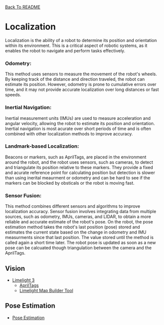 <!-- Markdown language reference: https://www.markdownguide.org/basic-syntax/ -->
[Back To README](/README.md)

# Localization
Localization is the ability of a robot to determine its position and orientation within its environment. This is a critical aspect of robotic systems, as it enables the robot to navigate and perform tasks effectively.

### Odometry:
This method uses sensors to measure the movement of the robot's wheels. By keeping track of the distance and direction traveled, the robot can estimate its position. However, odometry is prone to cumulative errors over time, and it may not provide accurate localization over long distances or fast speeds.

### Inertial Navigation:
Inertial measurement units (IMUs) are used to measure acceleration and angular velocity, allowing the robot to estimate its position and orientation. Inertial navigation is most acurate over short periods of time and is often combined with other localization methods to improve accuracy.

### Landmark-based Localization:
Beacons or markers, such as AprilTags, are placed in the environment around the robot, and the robot uses sensors, such as cameras, to detect and triangulate its position relative to these markers. They provide a fixed and acurate reference point for calculating position but detection is slower than using inerital meaurment or odometry and can be hard to see if the markers can be blocked by obsticals or the robot is moving fast.

### Sensor Fusion:
This method combines different sensors and algorithms to improve localization accuracy. Sensor fusion involves integrating data from multiple sources, such as odometry, IMUs, cameras, and LIDAR, to obtain a more reliable and accurate estimate of the robot's pose. On the robot, the pose estimation method takes the robot's last position (pose) stored and estimates the current state based on the change in odometry and IMU measurments since that last position. The value stored until the method is called again a short time later. The robot pose is updated as soon as a new pose can be calcuated though triangulation between the camera and the AprilTags.

## Vision

- [Limelight 3](https://docs.limelightvision.io/docs/docs-limelight/getting-started/summary)
    - [AprilTags](https://docs.limelightvision.io/docs/docs-limelight/pipeline-apriltag/apriltags)
    - [Limelight Map Builder Tool](https://tools.limelightvision.io/map-builder)

## Pose Estimation

- [Pose Estimation](https://docs.wpilib.org/en/stable/docs/software/advanced-controls/state-space/state-space-pose-estimators.html)